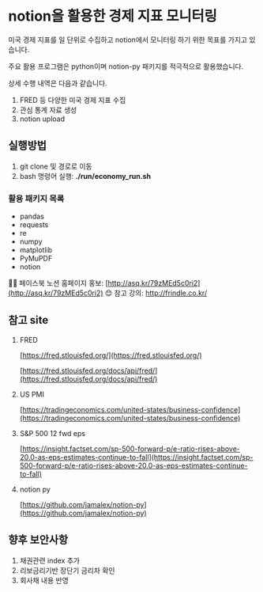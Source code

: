 # notion을 활용한 경제 지표 모니터링

미국 경제 지표를  일 단위로 수집하고 notion에서 모니터링 하기 위한 목표를 가지고 있습니다.

주요 활용 프로그램은 python이며 notion-py 패키지를 적극적으로 활용했습니다. 

상세 수행 내역은 다음과 같습니다.

1.  FRED 등 다양한 미국 경제 지표 수집
2. 관심 통계 자료 생성
3.  notion upload

## 실행방법
1. git clone 및 경로로 이동
2. bash 명령어 실행: **./run/economy_run.sh**

### 활용 패키지 목록

- pandas
- requests
- re
- numpy
- matplotlib
- PyMuPDF
- notion

💁‍♀️ 페이스북 노션 홈페이지 홍보: [http://asq.kr/79zMEd5c0ri2](http://asq.kr/79zMEd5c0ri2)
😊 참고 강의: http://frindle.co.kr/

## 참고 site

1. FRED

    [https://fred.stlouisfed.org/](https://fred.stlouisfed.org/)

    [https://fred.stlouisfed.org/docs/api/fred/](https://fred.stlouisfed.org/docs/api/fred/)

2. US PMI

    [https://tradingeconomics.com/united-states/business-confidence](https://tradingeconomics.com/united-states/business-confidence)

3. S&P 500 12 fwd eps

    [https://insight.factset.com/sp-500-forward-p/e-ratio-rises-above-20.0-as-eps-estimates-continue-to-fall](https://insight.factset.com/sp-500-forward-p/e-ratio-rises-above-20.0-as-eps-estimates-continue-to-fall)

4. notion py

    [https://github.com/jamalex/notion-py](https://github.com/jamalex/notion-py)

## 향후 보안사항

1. 채권관련 index 추가
2. 리보금리기반 장단기 금리차 확인
3. 회사채 내용 반영

